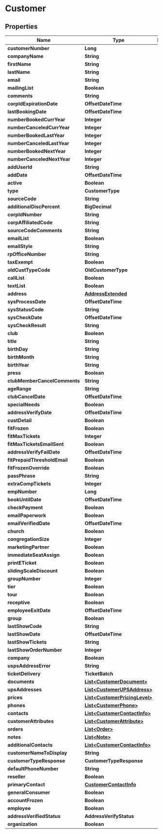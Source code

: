 

# Customer


## Properties

| Name | Type | Description | Notes |
|------------ | ------------- | ------------- | -------------|
|**customerNumber** | **Long** |  |  [optional] |
|**companyName** | **String** |  |  [optional] |
|**firstName** | **String** |  |  [optional] |
|**lastName** | **String** |  |  [optional] |
|**email** | **String** |  |  [optional] |
|**mailingList** | **Boolean** |  |  [optional] |
|**comments** | **String** |  |  [optional] |
|**corpIdExpirationDate** | **OffsetDateTime** |  |  [optional] |
|**lastBookingDate** | **OffsetDateTime** |  |  [optional] |
|**numberBookedCurrYear** | **Integer** |  |  [optional] |
|**numberCanceledCurrYear** | **Integer** |  |  [optional] |
|**numberBookedLastYear** | **Integer** |  |  [optional] |
|**numberCanceledLastYear** | **Integer** |  |  [optional] |
|**numberBookedNextYear** | **Integer** |  |  [optional] |
|**numberCanceledNextYear** | **Integer** |  |  [optional] |
|**addUserId** | **String** |  |  [optional] |
|**addDate** | **OffsetDateTime** |  |  [optional] |
|**active** | **Boolean** |  |  [optional] |
|**type** | **CustomerType** |  |  |
|**sourceCode** | **String** |  |  [optional] |
|**additionalDiscPercent** | **BigDecimal** |  |  [optional] |
|**corpIdNumber** | **String** |  |  [optional] |
|**corpAffiliatedCode** | **String** |  |  [optional] |
|**sourceCodeComments** | **String** |  |  [optional] |
|**emailList** | **Boolean** |  |  [optional] |
|**emailStyle** | **String** |  |  [optional] |
|**rpOfficeNumber** | **String** |  |  [optional] |
|**taxExempt** | **Boolean** |  |  [optional] |
|**oldCustTypeCode** | **OldCustomerType** |  |  [optional] |
|**callList** | **Boolean** |  |  [optional] |
|**textList** | **Boolean** |  |  [optional] |
|**address** | [**AddressExtended**](AddressExtended.md) |  |  |
|**sysProcessDate** | **OffsetDateTime** |  |  [optional] |
|**sysStatusCode** | **String** |  |  [optional] |
|**sysCheckDate** | **OffsetDateTime** |  |  [optional] |
|**sysCheckResult** | **String** |  |  [optional] |
|**club** | **Boolean** |  |  [optional] |
|**title** | **String** |  |  [optional] |
|**birthDay** | **String** |  |  [optional] |
|**birthMonth** | **String** |  |  [optional] |
|**birthYear** | **String** |  |  [optional] |
|**press** | **Boolean** |  |  [optional] |
|**clubMemberCancelComments** | **String** |  |  [optional] |
|**ageRange** | **String** |  |  [optional] |
|**clubCancelDate** | **OffsetDateTime** |  |  [optional] |
|**specialNeeds** | **Boolean** |  |  [optional] |
|**addressVerifyDate** | **OffsetDateTime** |  |  [optional] |
|**custDetail** | **Boolean** |  |  [optional] |
|**fitFrozen** | **Boolean** |  |  [optional] |
|**fitMaxTickets** | **Integer** |  |  [optional] |
|**fitMaxTicketsEmailSent** | **Boolean** |  |  [optional] |
|**addressVerifyFailDate** | **OffsetDateTime** |  |  [optional] |
|**fitPrepaidThresholdEmail** | **Boolean** |  |  [optional] |
|**fitFrozenOverride** | **Boolean** |  |  [optional] |
|**passPhrase** | **String** |  |  [optional] |
|**extraCompTickets** | **Integer** |  |  [optional] |
|**empNumber** | **Long** |  |  [optional] |
|**bookUntilDate** | **OffsetDateTime** |  |  [optional] |
|**checkPayment** | **Boolean** |  |  [optional] |
|**emailPaperwork** | **Boolean** |  |  [optional] |
|**emailVerifiedDate** | **OffsetDateTime** |  |  [optional] |
|**church** | **Boolean** |  |  [optional] |
|**congregationSize** | **Integer** |  |  [optional] |
|**marketingPartner** | **Boolean** |  |  [optional] |
|**immediateSeatAssign** | **Boolean** |  |  [optional] |
|**printETicket** | **Boolean** |  |  [optional] |
|**slidingScaleDiscount** | **Boolean** |  |  [optional] |
|**groupNumber** | **Integer** |  |  [optional] |
|**tier** | **Boolean** |  |  [optional] |
|**tour** | **Boolean** |  |  [optional] |
|**receptive** | **Boolean** |  |  [optional] |
|**employeeExitDate** | **OffsetDateTime** |  |  [optional] |
|**group** | **Boolean** |  |  [optional] |
|**lastShowCode** | **String** |  |  [optional] |
|**lastShowDate** | **OffsetDateTime** |  |  [optional] |
|**lastShowTickets** | **String** |  |  [optional] |
|**lastShowOrderNumber** | **Integer** |  |  [optional] |
|**company** | **Boolean** |  |  [optional] |
|**uspsAddressError** | **String** |  |  [optional] |
|**ticketDelivery** | **TicketBatch** |  |  [optional] |
|**documents** | [**List&lt;CustomerDocument&gt;**](CustomerDocument.md) |  |  [optional] |
|**upsAddresses** | [**List&lt;CustomerUPSAddress&gt;**](CustomerUPSAddress.md) |  |  [optional] |
|**prices** | [**List&lt;CustomerPricingLevel&gt;**](CustomerPricingLevel.md) |  |  [optional] |
|**phones** | [**List&lt;CustomerPhone&gt;**](CustomerPhone.md) |  |  [optional] |
|**contacts** | [**List&lt;CustomerContactInfo&gt;**](CustomerContactInfo.md) |  |  [optional] |
|**customerAttributes** | [**List&lt;CustomerAttribute&gt;**](CustomerAttribute.md) |  |  [optional] |
|**orders** | [**List&lt;Order&gt;**](Order.md) |  |  [optional] |
|**notes** | [**List&lt;Note&gt;**](Note.md) |  |  [optional] |
|**additionalContacts** | [**List&lt;CustomerContactInfo&gt;**](CustomerContactInfo.md) |  |  [optional] |
|**customerNameToDisplay** | **String** |  |  [optional] |
|**customerTypeResponse** | **CustomerTypeResponse** |  |  [optional] |
|**defaultPhoneNumber** | **String** |  |  [optional] |
|**reseller** | **Boolean** |  |  [optional] |
|**primaryContact** | [**CustomerContactInfo**](CustomerContactInfo.md) |  |  [optional] |
|**generalConsumer** | **Boolean** |  |  [optional] |
|**accountFrozen** | **Boolean** |  |  [optional] |
|**employee** | **Boolean** |  |  [optional] |
|**addressVerifiedStatus** | **AddressVerifyStatus** |  |  [optional] |
|**organization** | **Boolean** |  |  [optional] |



